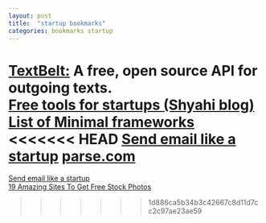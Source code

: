 ```yaml
---
layout: post
title:  "startup bookmarks"
categories: bookmarks startup
---
```

[TextBelt:](http://textbelt.com/) A free, open source API for outgoing texts.  
[Free tools for startups (Shyahi blog)](http://blog.shyahi.com/post/62901878131/putting-everything-together-free-tools-for)  
[List of Minimal frameworks](https://github.com/neiesc/ListOfMinimalistFrameworks)  
<<<<<<< HEAD
[Send email like a startup](https://www.sendwithus.com/resources/guide/)
[parse.com](https://www.parse.com)  
=======
[Send email like a startup](https://www.sendwithus.com/resources/guide/)  
[19 Amazing Sites To Get Free Stock Photos](http://sidejobr.com/help/19-amazing-sites-get-free-stock-photos/)  
>>>>>>> 1d886ca5b34b3c42667c8d11d7cc2c97ae23ae59
